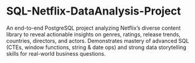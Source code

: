 # SQL-Netflix-DataAnalysis-Project
An end-to-end PostgreSQL project analyzing Netflix’s diverse content library to reveal actionable insights on genres, ratings, release trends, countries, directors, and actors. Demonstrates mastery of advanced SQL (CTEs, window functions, string &amp; date ops) and strong data storytelling skills for real-world business questions.

